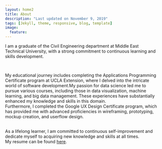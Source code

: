 ```yaml
---
layout: home2
title: About
description: "Last updated on November 9, 2019"
tags: [Jekyll, theme, responsive, blog, template]
image:
  feature: 
---
```


I am a graduate of the Civil Engineering department at Middle East Technical University, with a strong commitment to continuous learning and skills development.

<br />

My educational journey includes completing the Applications Programming Certificate program at UCLA Extension, where I delved into the intricate world of software development.My passion for data science led me to pursue various courses, including those in data visualization, machine learning, and big data management. These experiences have substantially enhanced my knowledge and skills in this domain.
<br />
Furthermore, I completed the Google UX Design Certificate program, which has provided me with advanced proficiencies in wireframing, prototyping, mockup creation, and userflow design. 

<br />
As a lifelong learner, I am committed to continuous self-improvement and dedicate myself to acquiring new knowledge and skills at all times.

<br />
My resume can be found <a href="https://esrayis.github.io/github_resume_EsraAydogan.pdf" target="_blank">here</a>.

